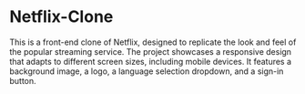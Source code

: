# Netflix-Clone
This is a front-end clone of Netflix, designed to replicate the look and feel of the popular streaming service. The project showcases a responsive design that adapts to different screen sizes, including mobile devices. It features a background image, a logo, a language selection dropdown, and a sign-in button.

